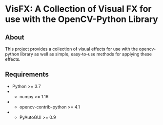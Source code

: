 # VisFX: A Collection of Visual FX for use with the OpenCV-Python Library

## About
This project provides a collection of visual effects for use with the opencv-python library as well as simple, easy-to-use methods for applying these effects.

## Requirements
- Python >= 3.7
- - numpy >= 1.16
- - opencv-contrib-python >= 4.1
- - PyAutoGUI >= 0.9